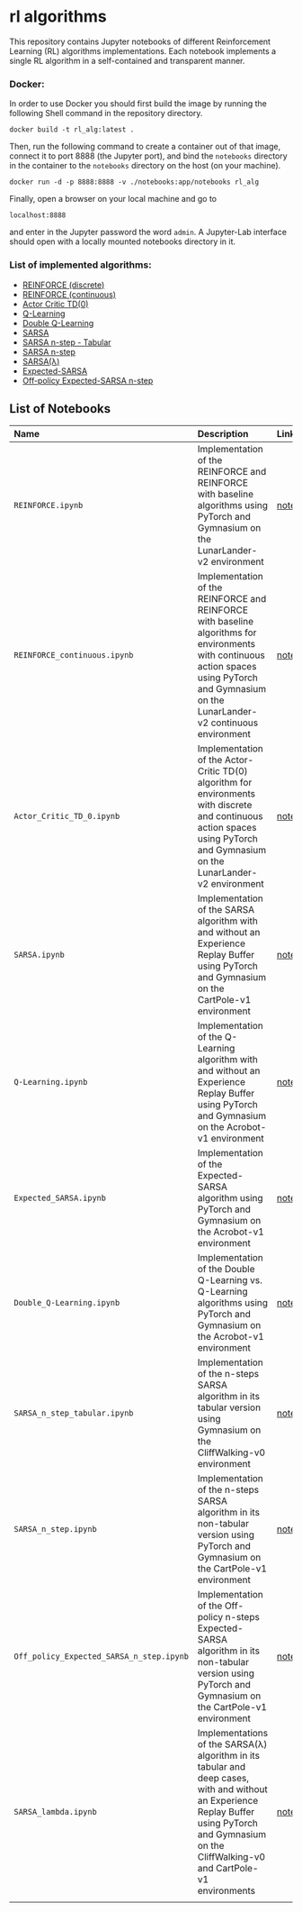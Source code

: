 # rl algorithms

This repository contains Jupyter notebooks of different Reinforcement Learning (RL) algorithms implementations. Each notebook implements a single RL algorithm in a self-contained and transparent manner.

### Docker:
In order to use Docker you should first build the image by running the following Shell command in the repository directory.

```
docker build -t rl_alg:latest .
```
Then, run the following command to create a container out of that image, connect it to port 8888 (the Jupyter port), and bind the `notebooks` directory in the container to the `notebooks` directory on the host (on your machine).

```
docker run -d -p 8888:8888 -v ./notebooks:app/notebooks rl_alg
```

Finally, open a browser on your local machine and go to 

```
localhost:8888
``` 
and enter in the Jupyter password the word `admin`. A Jupyter-Lab interface should open with a locally mounted notebooks directory in it.




### List of implemented algorithms:
- [REINFORCE (discrete)](notebooks/REINFORCE.ipynb)
- [REINFORCE (continuous)](notebooks/REINFORCE_continuous.ipynb)
- [Actor Critic TD(0)](notebooks/Actor_Critic_TD_0.ipynb)
- [Q-Learning](notebooks/Q-Learning.ipynb)
- [Double Q-Learning](notebooks/Double_Q-Learning.ipynb)
- [SARSA](notebooks/SARSA.ipynb)
- [SARSA n-step - Tabular ](notebooks/SARSA_n_step_tabular.ipynb)
- [SARSA n-step](notebooks/SARSA_n_step.ipynb)
- [SARSA(λ)](notebooks/SARSA_lambda.ipynb)
- [Expected-SARSA](notebooks/Expected_SARSA.ipynb)
- [Off-policy Expected-SARSA n-step](notebooks/Off_policy_Expected_SARSA_n_step.ipynb)


## List of Notebooks

| Name | Description | Link | Colab | NBViewer |
|:-----|:------------|:-----|:------|:---------|
|`REINFORCE.ipynb` | Implementation of the REINFORCE and REINFORCE with baseline algorithms using PyTorch and Gymnasium on the LunarLander-v2 environment | [notebook](notebooks/REINFORCE.ipynb)  | [![Open In Collab](https://colab.research.google.com/assets/colab-badge.svg)](https://colab.research.google.com/github/RoyElkabetz/rl_algorithms/blob/main/notebooks/REINFORCE.ipynb)        | [![nbviewer](https://raw.githubusercontent.com/jupyter/design/master/logos/Badges/nbviewer_badge.svg)](https://nbviewer.org/github/RoyElkabetz/rl_algorithms/blob/main/notebooks/REINFORCE.ipynb)|
|`REINFORCE_continuous.ipynb` | Implementation of the REINFORCE and REINFORCE with baseline algorithms for environments with continuous action spaces using PyTorch and Gymnasium on the LunarLander-v2 continuous environment | [notebook](notebooks/REINFORCE_continuous.ipynb)  | [![Open In Collab](https://colab.research.google.com/assets/colab-badge.svg)](https://colab.research.google.com/github/RoyElkabetz/rl_algorithms/blob/main/notebooks/REINFORCE_continuous.ipynb)        | [![nbviewer](https://raw.githubusercontent.com/jupyter/design/master/logos/Badges/nbviewer_badge.svg)](https://nbviewer.org/github/RoyElkabetz/rl_algorithms/blob/main/notebooks/REINFORCE_continuous.ipynb)|
|`Actor_Critic_TD_0.ipynb` | Implementation of the Actor-Critic TD(0) algorithm for environments with discrete and continuous action spaces using PyTorch and Gymnasium on the LunarLander-v2 environment | [notebook](notebooks/Actor_Critic_TD_0.ipynb)  | [![Open In Collab](https://colab.research.google.com/assets/colab-badge.svg)](https://colab.research.google.com/github/RoyElkabetz/rl_algorithms/blob/main/notebooks/Actor_Critic_TD_0.ipynb)        | [![nbviewer](https://raw.githubusercontent.com/jupyter/design/master/logos/Badges/nbviewer_badge.svg)](https://nbviewer.org/github/RoyElkabetz/rl_algorithms/blob/main/notebooks/Actor_Critic_TD_0.ipynb)|
|`SARSA.ipynb` | Implementation of the SARSA algorithm with and without an Experience Replay Buffer using PyTorch and Gymnasium on the CartPole-v1 environment | [notebook](notebooks/SARSA.ipynb)  | [![Open In Collab](https://colab.research.google.com/assets/colab-badge.svg)](https://colab.research.google.com/github/RoyElkabetz/rl_algorithms/blob/main/notebooks/SARSA.ipynb)        | [![nbviewer](https://raw.githubusercontent.com/jupyter/design/master/logos/Badges/nbviewer_badge.svg)](https://nbviewer.org/github/RoyElkabetz/rl_algorithms/blob/main/notebooks/SARSA.ipynb)|
|`Q-Learning.ipynb` | Implementation of the Q-Learning algorithm with and without an Experience Replay Buffer using PyTorch and Gymnasium on the Acrobot-v1 environment | [notebook](notebooks/Q-Learning.ipynb)  | [![Open In Collab](https://colab.research.google.com/assets/colab-badge.svg)](https://colab.research.google.com/github/RoyElkabetz/rl_algorithms/blob/main/notebooks/Q-Learning.ipynb)        | [![nbviewer](https://raw.githubusercontent.com/jupyter/design/master/logos/Badges/nbviewer_badge.svg)](https://nbviewer.org/github/RoyElkabetz/rl_algorithms/blob/main/notebooks/Q-Learning.ipynb)|
|`Expected_SARSA.ipynb` | Implementation of the Expected-SARSA algorithm using PyTorch and Gymnasium on the Acrobot-v1 environment | [notebook](notebooks/Expected_SARSA.ipynb)  | [![Open In Collab](https://colab.research.google.com/assets/colab-badge.svg)](https://colab.research.google.com/github/RoyElkabetz/rl_algorithms/blob/main/notebooks/Expected_SARSA.ipynb)        | [![nbviewer](https://raw.githubusercontent.com/jupyter/design/master/logos/Badges/nbviewer_badge.svg)](https://nbviewer.org/github/RoyElkabetz/rl_algorithms/blob/main/notebooks/Expected_SARSA.ipynb)|
|`Double_Q-Learning.ipynb` | Implementation of the Double Q-Learning vs. Q-Learning algorithms using PyTorch and Gymnasium on the Acrobot-v1 environment | [notebook](notebooks/Double_Q-Learning.ipynb)  | [![Open In Collab](https://colab.research.google.com/assets/colab-badge.svg)](https://colab.research.google.com/github/RoyElkabetz/rl_algorithms/blob/main/notebooks/Double_Q-Learning.ipynb)        | [![nbviewer](https://raw.githubusercontent.com/jupyter/design/master/logos/Badges/nbviewer_badge.svg)](https://nbviewer.org/github/RoyElkabetz/rl_algorithms/blob/main/notebooks/Double_Q-Learning.ipynb)|
|`SARSA_n_step_tabular.ipynb` | Implementation of the n-steps SARSA algorithm in its tabular version using Gymnasium on the CliffWalking-v0 environment | [notebook](notebooks/SARSA_n_step_tabular.ipynb)  | [![Open In Collab](https://colab.research.google.com/assets/colab-badge.svg)](https://colab.research.google.com/github/RoyElkabetz/rl_algorithms/blob/main/notebooks/SARSA_n_step_tabular.ipynb)        | [![nbviewer](https://raw.githubusercontent.com/jupyter/design/master/logos/Badges/nbviewer_badge.svg)](https://nbviewer.org/github/RoyElkabetz/rl_algorithms/blob/main/notebooks/SARSA_n_step_tabular.ipynb)|
|`SARSA_n_step.ipynb` | Implementation of the n-steps SARSA algorithm in its non-tabular version using PyTorch and Gymnasium on the CartPole-v1 environment | [notebook](notebooks/SARSA_n_step.ipynb)  | [![Open In Collab](https://colab.research.google.com/assets/colab-badge.svg)](https://colab.research.google.com/github/RoyElkabetz/rl_algorithms/blob/main/notebooks/SARSA_n_step.ipynb)        | [![nbviewer](https://raw.githubusercontent.com/jupyter/design/master/logos/Badges/nbviewer_badge.svg)](https://nbviewer.org/github/RoyElkabetz/rl_algorithms/blob/main/notebooks/SARSA_n_step.ipynb)|
|`Off_policy_Expected_SARSA_n_step.ipynb ` | Implementation of the Off-policy n-steps Expected-SARSA algorithm in its non-tabular version using PyTorch and Gymnasium on the CartPole-v1 environment | [notebook](notebooks/Off_policy_Expected_SARSA_n_step.ipynb)  | [![Open In Collab](https://colab.research.google.com/assets/colab-badge.svg)](https://colab.research.google.com/github/RoyElkabetz/rl_algorithms/blob/main/notebooks/Off_policy_Expected_SARSA_n_step.ipynb)        | [![nbviewer](https://raw.githubusercontent.com/jupyter/design/master/logos/Badges/nbviewer_badge.svg)](https://nbviewer.org/github/RoyElkabetz/rl_algorithms/blob/main/notebooks/Off_policy_Expected_SARSA_n_step.ipynb)|
|`SARSA_lambda.ipynb` | Implementations of the SARSA(λ) algorithm in its tabular and deep cases, with and without an Experience Replay Buffer using PyTorch and Gymnasium on the CliffWalking-v0 and CartPole-v1 environments | [notebook](notebooks/SARSA_lambda.ipynb)  | [![Open In Collab](https://colab.research.google.com/assets/colab-badge.svg)](https://colab.research.google.com/github/RoyElkabetz/rl_algorithms/blob/main/notebooks/SARSA_lambda.ipynb)        | [![nbviewer](https://raw.githubusercontent.com/jupyter/design/master/logos/Badges/nbviewer_badge.svg)](https://nbviewer.org/github/RoyElkabetz/rl_algorithms/blob/main/notebooks/SARSA_lambda.ipynb)|
|   |   |   |   |   |
